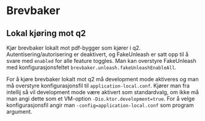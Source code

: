 # Brevbaker

## Lokal kjøring mot q2
Kjør brevbaker lokalt mot pdf-bygger som kjører i q2. Autentisering/autorisering er deaktivert, og FakeUnleash er satt opp til å svare med `enabled` for
alle feature toggles. Man kan overstyre FakeUnleash med konfigurasjonsfeltet `brevbaker.unleash.fakeUnleashEnableAll`. 

For å kjøre brevbaker lokalt mot q2 må development mode aktiveres og man må overstyre konfigurasjonsfil til `application-local.conf`. Kjører man fra intellij så vil 
development mode være aktivert som standardvalg, om ikke må man angi dette som et VM-option `-Dio.ktor.development=true`. For å velge konfigurasjonsfil angir
man `-config=application-local.conf` som program argument.

